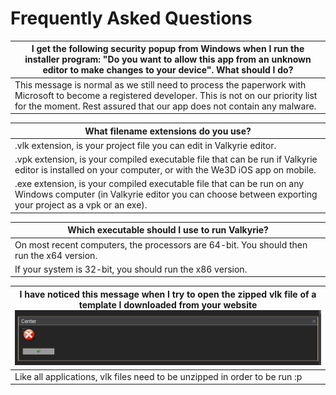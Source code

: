 # Frequently Asked Questions

| **I get the following security popup from Windows when I run the installer program: "Do you want to allow this app from an unknown editor to make changes to your device". What should I do?** |
| ------ |
| This message is normal as we still need to process the paperwork with Microsoft to become a registered developer. This is not on our priority list for the moment. Rest assured that our app does not contain any malware. |  

| **What filename extensions do you use?** |
| ------ |
| .vlk extension, is your project file you can edit in Valkyrie editor. |
| .vpk extension, is your compiled executable file that can be run if Valkyrie editor is installed on your computer, or with the We3D iOS app on mobile. |
| .exe extension, is your compiled executable file that can be run on any Windows computer (in Valkyrie editor you can choose between exporting your project as a vpk or an exe). |

| **Which executable should I use to run Valkyrie?** |
| ------ |
| On most recent computers, the processors are 64-bit. You should then run the x64 version. |
| If your system is 32-bit, you should run the x86 version. |

| **I have noticed this message when I try to open the zipped vlk file of a template I downloaded from your website** ![image](uploads/458ba03920075b29c55c6e4061d2a5c0/image.png) |
| ------ |
| Like all applications, vlk files need to be unzipped in order to be run :p |